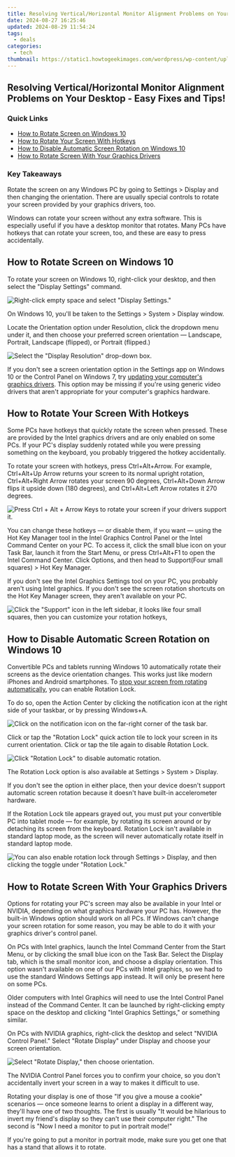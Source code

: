 ```yaml
---
title: Resolving Vertical/Horizontal Monitor Alignment Problems on Your Desktop - Easy Fixes and Tips!
date: 2024-08-27 16:25:46
updated: 2024-08-29 11:54:24
tags:
  - deals
categories:
  - tech
thumbnail: https://static1.howtogeekimages.com/wordpress/wp-content/uploads/2023/11/52922013977_89db3522e2_o.jpg
---
```


## Resolving Vertical/Horizontal Monitor Alignment Problems on Your Desktop - Easy Fixes and Tips!

### Quick Links

* [How to Rotate Screen on Windows 10](https://buynow-help.techidaily.com/panasonic-fz80-a-versatile-budget-friendly-pro/)
* [How to Rotate Your Screen With Hotkeys](https://screen-video-capture.techidaily.com/updated-2024-approved-precision-and-power-choosing-best-kung-fu-games-ranked/)
* [How to Disable Automatic Screen Rotation on Windows 10](https://review-topics.techidaily.com/in-2024-fixing-foneazy-mockgo-not-working-on-tecno-pova-5-drfone-by-drfone-virtual-android/)
* [How to Rotate Screen With Your Graphics Drivers](https://techtrends.techidaily.com/the-greenness-dilemma-assessing-the-ecological-footprint-of-electric-vehicles/)

### Key Takeaways

 Rotate the screen on any Windows PC by going to Settings > Display and then changing the orientation. There are usually special controls to rotate your screen provided by your graphics drivers, too.

 Windows can rotate your screen without any extra software. This is especially useful if you have a desktop monitor that rotates. Many PCs have hotkeys that can rotate your screen, too, and these are easy to press accidentally.

##  How to Rotate Screen on Windows 10 

 To rotate your screen on Windows 10, right-click your desktop, and then select the "Display Settings" command.

![Right-click empty space and select "Display Settings."](https://static1.howtogeekimages.com/wordpress/wp-content/uploads/2023/11/riht-click-display-settings.png) 

 On Windows 10, you'll be taken to the Settings > System > Display window. 

 Locate the Orientation option under Resolution, click the dropdown menu under it, and then choose your preferred screen orientation — Landscape, Portrait, Landscape (flipped), or Portrait (flipped.)

![Select the "Display Resolution" drop-down box.](https://static1.howtogeekimages.com/wordpress/wp-content/uploads/2023/11/display-landscape.png) 

 If you don't see a screen orientation option in the Settings app on Windows 10 or the Control Panel on Windows 7, try [updating your computer's graphics drivers](https://hardware-tips.techidaily.com/navigating-through-circuitry-top-tech-reviews-by-toms-trustworthy-team/). This option may be missing if you're using generic video drivers that aren't appropriate for your computer's graphics hardware.

##  How to Rotate Your Screen With Hotkeys

 Some PCs have hotkeys that quickly rotate the screen when pressed. These are provided by the Intel graphics drivers and are only enabled on some PCs. If your PC's display suddenly rotated while you were pressing something on the keyboard, you probably triggered the hotkey accidentally.

 To rotate your screen with hotkeys, press Ctrl+Alt+Arrow. For example, Ctrl+Alt+Up Arrow returns your screen to its normal upright rotation, Ctrl+Alt+Right Arrow rotates your screen 90 degrees, Ctrl+Alt+Down Arrow flips it upside down (180 degrees), and Ctrl+Alt+Left Arrow rotates it 270 degrees.

![Press Ctrl + Alt + Arrow Keys to rotate your screen if your drivers support it.](https://static1.howtogeekimages.com/wordpress/wp-content/uploads/2023/11/keyboard.jpg) 

 You can change these hotkeys — or disable them, if you want — using the Hot Key Manager tool in the Intel Graphics Control Panel or the Intel Command Center on your PC. To access it, click the small blue icon on your Task Bar, launch it from the Start Menu, or press Ctrl+Alt+F1 to open the Intel Command Center. Click Options, and then head to Support(Four small squares) > Hot Key Manager.

 If you don't see the Intel Graphics Settings tool on your PC, you probably aren't using Intel graphics. If you don't see the screen rotation shortcuts on the Hot Key Manager screen, they aren't available on your PC.

![Click the "Support" icon in the left sidebar, it looks like four small squares, then you can customize your rotation hotkeys,](https://static1.howtogeekimages.com/wordpress/wp-content/uploads/2018/06/intel-command-center.png) 

##  How to Disable Automatic Screen Rotation on Windows 10

 Convertible PCs and tablets running Windows 10 automatically rotate their screens as the device orientation changes. This works just like modern iPhones and Android smartphones. To [stop your screen from rotating automatically](https://vp-tips.techidaily.com/updated-innovation-in-iphone-filmmaking-virtual-worlds-for-2024/), you can enable Rotation Lock.

 To do so, open the Action Center by clicking the notification icon at the right side of your taskbar, or by pressing Windows+A.

![Click on the notification icon on the far-right corner of the task bar.](https://static1.howtogeekimages.com/wordpress/wp-content/uploads/2018/06/img_5b2c2c37868fd.png) 

 Click or tap the "Rotation Lock" quick action tile to lock your screen in its current orientation. Click or tap the tile again to disable Rotation Lock.

![Click &quot;Rotation Lock&quot; to disable automatic rotation.](https://static1.howtogeekimages.com/wordpress/wp-content/uploads/2018/06/img_5b2c2c52e4063.png) 

 The Rotation Lock option is also available at Settings > System > Display.

 If you don't see the option in either place, then your device doesn't support automatic screen rotation because it doesn't have built-in accelerometer hardware.

 If the Rotation Lock tile appears grayed out, you must put your convertible PC into tablet mode — for example, by rotating its screen around or by detaching its screen from the keyboard. Rotation Lock isn't available in standard laptop mode, as the screen will never automatically rotate itself in standard laptop mode.

![You can also enable rotation lock through Settings &gt; Display, and then clicking the toggle under &quot;Rotation Lock.&quot;](https://static1.howtogeekimages.com/wordpress/wp-content/uploads/2018/06/img_5b2c2c86aa23f.png) 

##  How to Rotate Screen With Your Graphics Drivers

 Options for rotating your PC's screen may also be available in your Intel or NVIDIA, depending on what graphics hardware your PC has. However, the built-in Windows option should work on all PCs. If Windows can't change your screen rotation for some reason, you may be able to do it with your graphics driver's control panel.

 On PCs with Intel graphics, launch the Intel Command Center from the Start Menu, or by clicking the small blue icon on the Task Bar. Select the Display tab, which is the small monitor icon, and choose a display orientation. This option wasn't available on one of our PCs with Intel graphics, so we had to use the standard Windows Settings app instead. It will only be present here on some PCs.

 Older computers with Intel Graphics will need to use the Intel Control Panel instead of the Command Center. It can be launched by right-clicking empty space on the desktop and clicking "Intel Graphics Settings," or something similar.

 On PCs with NVIDIA graphics, right-click the desktop and select "NVIDIA Control Panel." Select "Rotate Display" under Display and choose your screen orientation.

![Select "Rotate Display," then choose orientation.](https://static1.howtogeekimages.com/wordpress/wp-content/uploads/2023/11/nvidia.png) 

 The NVIDIA Control Panel forces you to confirm your choice, so you don't accidentally invert your screen in a way to makes it difficult to use.

 Rotating your display is one of those "If you give a mouse a cookie" scenarios — once someone learns to orient a display in a different way, they'll have one of two thoughts. The first is usually "It would be hilarious to invert my friend's display so they can't use their computer right." The second is "Now I need a monitor to put in portrait mode!"

 If you're going to put a monitor in portrait mode, make sure you get one that has a stand that allows it to rotate.

<ins class="adsbygoogle"
     style="display:block"
     data-ad-format="autorelaxed"
     data-ad-client="ca-pub-7571918770474297"
     data-ad-slot="1223367746"></ins>



<ins class="adsbygoogle"
     style="display:block"
     data-ad-client="ca-pub-7571918770474297"
     data-ad-slot="8358498916"
     data-ad-format="auto"
     data-full-width-responsive="true"></ins>
